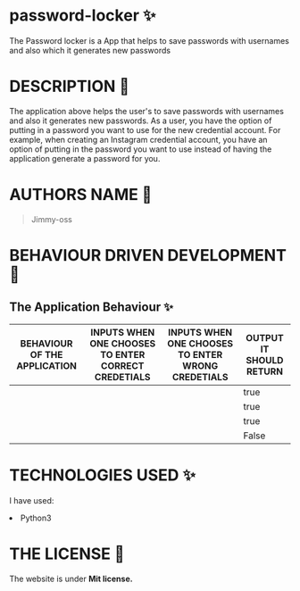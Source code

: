 # password-locker &#10024;
The Password locker is a App that helps to save passwords with usernames and also which it generates new passwords 

# DESCRIPTION &#127800;

The application above helps the user's to save passwords with usernames and also it generates new passwords.
As a user, you have the option of putting in a password you want to use for the new credential account. 
For example, when creating an Instagram credential account, you have an option of putting in the password
you want to use instead of having the application generate a password for you.

# AUTHORS NAME &#129409;

> Jimmy-oss

# BEHAVIOUR DRIVEN DEVELOPMENT &#127800;

<h2>The Application Behaviour &#10024;</h2>
      <p w3-class="large">
        </div>
 <div class="responsive card-4">   
     <table class="table stripped bordered">
       <thread>
          <tr class="theme">
  <th>BEHAVIOUR OF THE APPLICATION</th>
  <th>INPUTS WHEN ONE CHOOSES TO ENTER CORRECT CREDETIALS</th> 
  <th>INPUTS WHEN ONE CHOOSES TO ENTER WRONG CREDETIALS</th>
 <th>OUTPUT IT SHOULD RETURN</th>
       </tr>
        </thread>
             <thead>
                  <tbody>
                        <tr>
                 <td></td>
                <td></td>
                <td></td>
                <td>true</td>
                  </tr>
               <tr>
           <td></td>
           <td></td>
           <td></td>
            <td>true</td>
               </tr>
            <tr>
   <td></td>
            <td></td>
             <td></td>
             <td>true</td>
               </tr>
            <tr>
   <td> </td>
   <td></td>
   <td> </td>
          <td> False</td>
              </tr>
                 </tbody>
                        </thead>
                              </table>
  
  # TECHNOLOGIES USED &#10024;
   I have used: 
         <li>Python3</li>
         
 # THE LICENSE &#127800;
The website is under <b>Mit license.</b>
